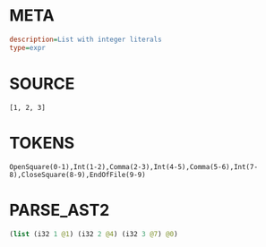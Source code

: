 # META
~~~ini
description=List with integer literals
type=expr
~~~

# SOURCE
~~~roc
[1, 2, 3]
~~~

# TOKENS
~~~zig
OpenSquare(0-1),Int(1-2),Comma(2-3),Int(4-5),Comma(5-6),Int(7-8),CloseSquare(8-9),EndOfFile(9-9)
~~~

# PARSE_AST2
~~~clojure
(list (i32 1 @1) (i32 2 @4) (i32 3 @7) @0)

~~~
